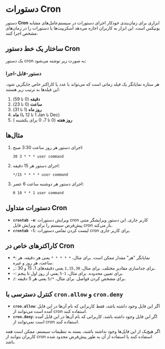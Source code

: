 # دستورات Cron

دستور **Cron** ابزاری برای زمان‌بندی خودکار اجرای دستورات در سیستم‌عامل‌های مشابه یونیکس است. این ابزار به کاربران اجازه می‌دهد اسکریپت‌ها یا دستورات را در زمان‌های مشخص اجرا کنند.

## ساختار یک خط دستور Cron

یک دستور cron به صورت زیر نوشته می‌شود:

### دستور-قابل-اجرا

هر ستاره نمایانگر یک فیلد زمانی است که می‌تواند با عدد یا کاراکتر خاص جایگزین شود. این فیلدها به ترتیب زیر هستند:

1. **دقیقه** (0 تا 59)
2. **ساعت** (0 تا 23)
3. **روز ماه** (1 تا 31)
4. **ماه** (1 تا 12 یا Jan تا Dec)
5. **روز هفته** (0 تا 7، 0  برای یکشنبه )

## مثال‌ها

1. اجرای دستور هر روز ساعت 3:30 صبح:
    ```
    30 3 * * * user command
    ```
2. اجرای دستور هر 15 دقیقه:
    ```
    */15 * * * * user command
    ```
3. اجرای دستور هر دوشنبه ساعت 6 عصر:
    ```
    0 18 * * 1 user command
    ```

## دستورات متداول Cron

- **`crontab -e`**: ویرایش دستورات cron کاربر جاری. این دستور ویرایشگر متنی پیش‌فرض سیستم را برای ویرایش فایل cron باز می‌کند.
- **`crontab -l`**: لیست کردن تمامی دستورات cron برای کاربر جاری.

## کاراکترهای خاص در Cron

- **`*`**: نمایانگر "هر" مقدار ممکن است. برای مثال، `* * * * *` یعنی هر دقیقه، هر ساعت، هر روز و غیره.
- **`,`**: برای جداسازی مقادیر مختلف. برای مثال، `1,15,30` یعنی دقیقه‌های 1، 15 و 30.
- **`-`**: برای تعیین محدوده. برای مثال، `1-5` یعنی از روز اول تا پنجم.
- **`/`**: برای مشخص کردن فواصل. برای مثال، `*/5` یعنی هر 5 دقیقه.

## کنترل دسترسی با `cron.allow` و `cron.deny`

- **`cron.allow`**: اگر این فایل وجود داشته باشد، فقط کاربرانی که نام آن‌ها در این فایل آمده است می‌توانند از cron استفاده کنند.
- **`cron.deny`**: اگر این فایل وجود داشته باشد، کاربرانی که نام آن‌ها در این فایل آمده است نمی‌توانند از cron استفاده کنند.

اگر هیچ‌یک از این فایل‌ها وجود نداشته باشند، بسته به تنظیمات سیستم، ممکن است همه کاربران بتوانند از cron استفاده کنند یا استفاده از آن به طور پیش‌فرض محدود شده باشد.
